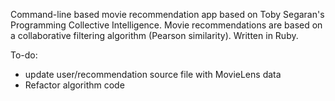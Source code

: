 Command-line based movie recommendation app based on Toby Segaran's Programming Collective Intelligence. Movie recommendations are based on a collaborative filtering algorithm (Pearson similarity). Written in Ruby.

To-do:
- update user/recommendation source file with MovieLens data
- Refactor algorithm code
